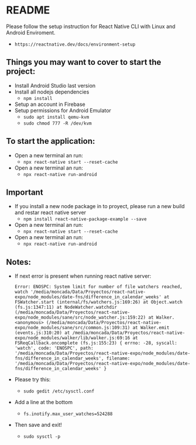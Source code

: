 # README

Please follow the setup instruction for React Native CLI with Linux and Android Enviroment.

* `https://reactnative.dev/docs/environment-setup`

## Things you may want to cover to start the project:

* Install Android Studio last version
* Install all nodejs dependencies
    - `npm install`
* Setup an account in Firebase
* Setup permissions for Android Emulator
    - `sudo apt install qemu-kvm`
    - `sudo chmod 777 -R /dev/kvm`

## To start the application:

* Open a new terminal an run:
    - `npx react-native start --reset-cache`
* Open a new terminal an run:
    - `npx react-native run-android`

## Important

* If you install a new node package in to proyect, please run a new build and restar react native server
    - `npm install react-native-package-example --save`
* Open a new terminal an run:
    - `npx react-native start --reset-cache`
* Open a new terminal an run:
    - `npx react-native run-android`

## Notes:

* If next error is present when running react native server:

    `Error: ENOSPC: System limit for number of file watchers reached, watch '/media/moncada/Data/Proyectos/react-native-expo/node_modules/date-fns/difference_in_calendar_weeks'
        at FSWatcher.start (internal/fs/watchers.js:169:26)
        at Object.watch (fs.js:1347:11)
        at NodeWatcher.watchdir (/media/moncada/Data/Proyectos/react-native-expo/node_modules/sane/src/node_watcher.js:159:22)
        at Walker.<anonymous> (/media/moncada/Data/Proyectos/react-native-expo/node_modules/sane/src/common.js:109:31)
        at Walker.emit (events.js:310:20)
        at /media/moncada/Data/Proyectos/react-native-expo/node_modules/walker/lib/walker.js:69:16
        at FSReqCallback.oncomplete (fs.js:155:23) {
      errno: -28,
      syscall: 'watch',
      code: 'ENOSPC',
      path: '/media/moncada/Data/Proyectos/react-native-expo/node_modules/date-fns/difference_in_calendar_weeks',
      filename: '/media/moncada/Data/Proyectos/react-native-expo/node_modules/date-fns/difference_in_calendar_weeks'
    }`

* Please try this:
    - `sudo gedit /etc/sysctl.conf`
* Add a line at the bottom
    - `fs.inotify.max_user_watches=524288`
* Then save and exit!
    - `sudo sysctl -p`



